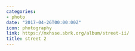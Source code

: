 ```yaml
---
categories:
- photo
date: "2017-04-26T00:00:00Z"
icon: photography
link: https://mxhsse.sbrk.org/album/street-ii/
title: street 2
---
```

